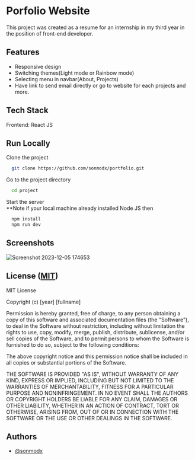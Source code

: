 # Porfolio Website

This project was created as a resume for an internship in my third year in the position of front-end developer.

## Features

- Responsive design
- Switching themes(Light mode or Rainbow mode)
- Selecting menu in navbar(About, Projects)
- Have link to send email directly or go to website for each projects and more.

## Tech Stack

Frontend: React JS

## Run Locally

Clone the project

```bash
  git clone https://github.com/sonmodx/portfolio.git
```

Go to the project directory

```bash
  cd project
```

Start the server\
\*\*Note if your local machine already installed Node JS then

```bash
  npm install
  npm run dev
```

## Screenshots

![Screenshot 2023-12-05 174653](https://github.com/sonmodx/portfolio/assets/88366596/55054cff-fd31-41ae-a209-5c88cf3dc06e)

## License ([MIT](https://choosealicense.com/licenses/mit/))

MIT License

Copyright (c) [year] [fullname]

Permission is hereby granted, free of charge, to any person obtaining a copy
of this software and associated documentation files (the "Software"), to deal
in the Software without restriction, including without limitation the rights
to use, copy, modify, merge, publish, distribute, sublicense, and/or sell
copies of the Software, and to permit persons to whom the Software is
furnished to do so, subject to the following conditions:

The above copyright notice and this permission notice shall be included in all
copies or substantial portions of the Software.

THE SOFTWARE IS PROVIDED "AS IS", WITHOUT WARRANTY OF ANY KIND, EXPRESS OR
IMPLIED, INCLUDING BUT NOT LIMITED TO THE WARRANTIES OF MERCHANTABILITY,
FITNESS FOR A PARTICULAR PURPOSE AND NONINFRINGEMENT. IN NO EVENT SHALL THE
AUTHORS OR COPYRIGHT HOLDERS BE LIABLE FOR ANY CLAIM, DAMAGES OR OTHER
LIABILITY, WHETHER IN AN ACTION OF CONTRACT, TORT OR OTHERWISE, ARISING FROM,
OUT OF OR IN CONNECTION WITH THE SOFTWARE OR THE USE OR OTHER DEALINGS IN THE
SOFTWARE.

## Authors

- [@sonmodx](https://www.github.com/sonmodx)

